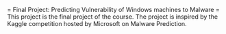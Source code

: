 = Final Project: Predicting Vulnerability of Windows machines to Malware =
This project is the final project of the course. The project is inspired by the Kaggle competition hosted by Microsoft on Malware Prediction.
